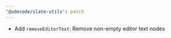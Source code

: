 ```yaml
---
'@udecode/slate-utils': patch
---
```


- Add `removeEditorText`: Remove non-empty editor text nodes
